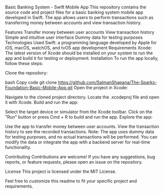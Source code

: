 Basic Banking System - Swift Mobile App
This repository contains the source code and project files for a basic banking system mobile app developed in Swift. The app allows users to perform transactions such as transferring money between accounts and view transaction history.

Features
Transfer money between user accounts
View transaction history
Simple and intuitive user interface
Dummy data for testing purposes
Technologies Used
Swift: a programming language developed by Apple for iOS, macOS, watchOS, and tvOS app development
Requirements
Xcode: The latest version of Xcode should be installed on your system to run the app and build it for testing or deployment.
Installation
To run the app locally, follow these steps:

Clone the repository:

bash
Copy code
git clone https://github.com/SalmanShapana/The-Sparks-Foundation-Basic-Mobile-App.git
Open the project in Xcode:

Navigate to the cloned project directory.
Locate the .xcodeproj file and open it with Xcode.
Build and run the app:

Select the target device or simulator from the Xcode toolbar.
Click on the "Run" button or press Cmd + R to build and run the app.
Explore the app:

Use the app to transfer money between user accounts.
View the transaction history to see the recorded transactions.
Note: The app uses dummy data for testing purposes, and no actual transactions will be performed. You can modify the data or integrate the app with a backend server for real-time functionality.

Contributing
Contributions are welcome! If you have any suggestions, bug reports, or feature requests, please open an issue on the repository.

License
This project is licensed under the MIT License.

Feel free to customize this readme to fit your specific project and requirements.
